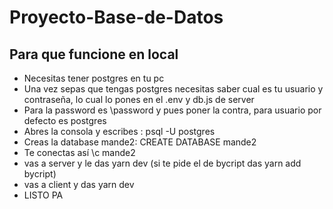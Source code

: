# Proyecto-Base-de-Datos

## Para que funcione en local
- Necesitas tener postgres en tu pc
- Una vez sepas que tengas postgres necesitas saber cual es tu usuario y contraseña, lo cual lo pones en el .env y db.js de server
- Para la password es \password y pues poner la contra, para usuario por defecto es postgres
- Abres la consola y escribes : psql -U postgres
- Creas la database mande2: CREATE DATABASE mande2
- Te conectas así \c mande2
- vas a server y le das yarn dev (si te pide el de bycript das yarn add bycript)
- vas a client y das yarn dev
- LISTO PA
